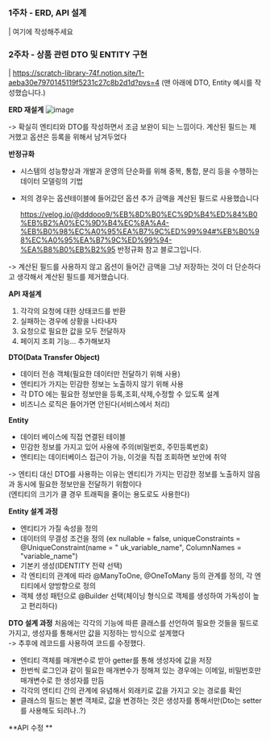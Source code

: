 
### 1주차 - ERD, API 설계
| 여기에 작성해주세요

### 2주차 - 상품 관련 DTO 및 ENTITY 구현
| https://scratch-library-74f.notion.site/1-aeba30e7970145119f5231c27c8b2d1d?pvs=4 (맨 아래에 DTO, Entity 예시를 작성했습니다.)

**ERD 재설계**
![image](https://github.com/user-attachments/assets/dfa490ef-3067-4faf-a443-ae44e1040bef)

-> 확실히 엔티티와 DTO를 작성하면서 조금 보완이 되는 느낌이다. 계산된 필드는 제거했고 옵션은 등록을 위해서 남겨두었다

**반정규화**

- 시스템의 성능향상과 개발과 운영의 단순화를 위해 중복, 통합, 분리 등을 수행하는 데이터 모델링의 기법
- 저의 경우는 옵션테이블에 들어갔던 옵션 추가 금액을 계산된 필드로 사용했습니다

  https://velog.io/@dddooo9/%EB%8D%B0%EC%9D%B4%ED%84%B0%EB%B2%A0%EC%9D%B4%EC%8A%A4-%EB%B0%98%EC%A0%95%EA%B7%9C%ED%99%94#%EB%B0%98%EC%A0%95%EA%B7%9C%ED%99%94-%EA%B8%B0%EB%B2%95
  반정규화 참고 블로그입니다.

-> 계산된 필드를 사용하지 않고 옵션이 들어간 금액을 그냥 저장하는 것이 더 단순하다고 생각해서 계산된 필드를 제거했습니다.

**API 재설계**

1. 각각의 요청에 대한 상태코드를 반환   
2. 실패하는 경우에 상황을 나타내자 
3. 요청으로 필요한 값을 모두 전달하자   
4. 페이지 조회 기능... 추가해보자   


**DTO(Data Transfer Object)**
- 데이터 전송 객체(필요한 데이터만 전달하기 위해 사용)   
- 엔티티가 가지는 민감한 정보는 노출하지 않기 위해 사용   
- 각 DTO 에는 필요한 정보만을 등록,조회,삭제,수정할 수 있도록 설계   
- 비즈니스 로직은 들어가면 안된다(서비스에서 처리)      
  
**Entity**
- 데이터 베이스에 직접 연결된 테이블
- 민감한 정보를 가지고 있어 사용에 주의(비밀번호, 주민등록번호)
- 엔티티는 데이터베이스 접근이 가능, 이것을 직접 조회하면 보안에 취약


-> 엔티티 대신 DTO를 사용하는 이유는 엔티티가 가지는 민감한 정보를 노출하지 않음과 동시에 필요한 정보만을 전달하기 위함이다   
    (엔티티의 크기가 클 경우 트래픽을 줄이는 용도로도 사용한다)   


**Entity 설계 과정**

- 엔티티가 가질 속성을 정의   
- 데이터의 무결성 조건을 정의 (ex nullable = false, uniqueConstraints = @UniqueConstraint(name = " uk_variable_name", ColumnNames = "variable_name")
- 기본키 생성(IDENTITY 전략 선택)
- 각 엔티티의 관계에 따라 @ManyToOne, @OneToMany 등의 관계를 정의, 각 엔티티에서 양방향으로 정의
- 객체 생성 패턴으로 @Builder 선택(체이닝 형식으로 객체를 생성하여 가독성이 높고 편리하다)

**DTO 설계 과정**
처음에는 각각의 기능에 따른 클래스를 선언하여 필요한 것들을 필드로 가지고, 생성자를 통해서만 값을 지정하는 방식으로 설계했다    
-> 추후에 레코드를 사용하여 코드를 수정했다.  

- 엔티티 객체를 매개변수로 받아 getter를 통해 생성자에 값을 저장
- 한번씩 로그인과 같이 필요한 매개변수가 정해져 있는 경우에는 이메일, 비밀번호만 매개변수로 한 생성자를 만듬
- 각각의 엔티티 간의 관계에 유념해서 외래키로 값을 가지고 오는 경로를 확인
- 클래스의 필드는 불변 객체로, 값을 변경하는 것은 생성자를 통해서만(Dto는 setter를 사용해도 되려나..?)
  

**API 수정 **

